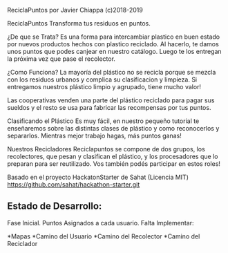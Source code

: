 
ReciclaPuntos por Javier Chiappa
(c)2018-2019

ReciclaPuntos
Transforma tus residuos en puntos.

¿De que se Trata?
Es una forma para intercambiar plastico en buen estado por nuevos productos hechos con plastico reciclado.
Al hacerlo, te damos unos puntos que podes canjear en nuestro catálogo. Luego te los entregan la próxima vez que pase el recolector.


¿Como Funciona?
La mayoría del plástico no se recicla porque se mezcla con los residuos urbanos y complica su clasificacion y limpieza. Si entregamos nuestros plástico limpio y agrupado, tiene mucho valor!

Las cooperativas venden una parte del plástico reciclado para pagar sus sueldos y el resto se usa para fabricar las recompensas por tus puntos.  

Clasificando el Plástico
Es muy fácil, en nuestro pequeño tutorial te enseñaremos sobre las distintas clases de plástico y como reconocerlos y separarlos. Mientras mejor trabajo hagas, más puntos ganas!

Nuestros Recicladores
Reciclapuntos se compone de dos grupos, los recolectores, que pesan y clasifican el plástico, y los procesadores que lo preparan para ser reutilizado. Vos también podés participar en estos roles!


Basado en el proyecto HackatonStarter de Sahat (Licencia MIT)
https://github.com/sahat/hackathon-starter.git 



Estado de Desarrollo:
--------------------

Fase Inicial. Puntos Asignados a cada usuario.
Falta Implementar:

*Mapas
*Camino del Usuario
*Camino del Recolector
*Camino del Reciclador


